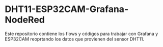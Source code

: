 # DHT11-ESP32CAM-Grafana-NodeRed
Este repositorio contiene los flows y códigos para trabajar con Grafana y ESP32CAM reoprtando los datos que provienen del sensor DHT11.
